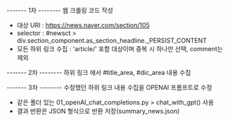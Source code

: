 ------- 1차 --------
웹 크롤링 코드 작성
- 대상 URI : https://news.naver.com/section/105
- selector : #newsct > div.section_component.as_section_headline._PERSIST_CONTENT
- 모든 하위 링크 수집 : 'article/' 포함 대상이며 중복 시 하나만 선택, comment는 제외

------- 2차 --------
하위 링크 에서 #title_area, #dic_area 내용 수집

------- 3차 --------
수정했던 하위 링크 내용 수집을 OPENAI 프롬프트로 수정
- 같은 폴더 있는 01_openAI_chat_completions.py > chat_with_gpt() 사용
- 결과 반환은 JSON 형식으로 반환 저장(summary_news.json)